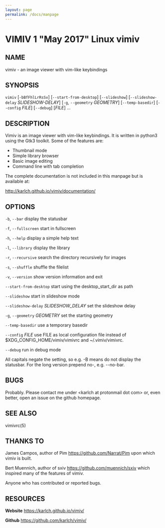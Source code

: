 ```yaml
---
layout: page
permalink: /docs/manpage
---
```


# VIMIV 1 "May 2017" Linux vimiv

## NAME
vimiv - an image viewer with vim-like keybindings

## SYNOPSIS
`vimiv`
[`-bBfFhlLrRsSv`]
[`--start-from-desktop`]
[`--slideshow`]
[`--slideshow-delay` *SLIDESHOW-DELAY*]
[`-g`, `--geometry` *GEOMETRY*]
[`--temp-basedir`]
[`--config` *FILE*]
[`--debug`]
[*FILE*]
...

## DESCRIPTION
Vimiv is an image viewer with vim-like keybindings. It is written in
python3 using the Gtk3 toolkit. Some of the features are:

* Thumbnail mode
* Simple library browser
* Basic image editing
* Command line with tab completion

The complete documentation is not included in this manpage but is available at:

http://karlch.github.io/vimiv/documentation/

## OPTIONS
`-b`, `--bar`
  display the statusbar

`-f`, `--fullscreen`
  start in fullscreen

`-h`, `--help`
  display a simple help text

`-l`, `--library`
  display the library

`-r`, `--recursive`
  search the directory recursively for images

`-s`, `--shuffle`
  shuffle the filelist

`-v`, `--version`
  show version information and exit

`--start-from-desktop`
  start using the desktop\_start\_dir as path

`--slideshow`
  start in slideshow mode

`--slideshow-delay` *SLIDESHOW_DELAY*
  set the slideshow delay

`-g`, `--geometry` *GEOMETRY*
  set the starting geometry

`--temp-basedir`
  use a temporary basedir

`--config` *FILE*
  use FILE as local configuration file instead of
  $XDG\_CONFIG\_HOME/vimiv/vimivrc and ~/.vimiv/vimivrc.

`--debug`
  run in debug mode

All capitals negate the setting, so e.g. -B means do not display the statusbar.
For the long version prepend no-, e.g. --no-bar.

## BUGS
Probably. Please contact me under \<karlch at protonmail dot com\> or, even
better, open an issue on the github homepage.

## SEE ALSO
vimivrc(5)

## THANKS TO
James Campos, author of Pim https://github.com/Narrat/Pim upon which vimiv is
built.

Bert Muennich, author of sxiv https://github.com/muennich/sxiv which inspired
many of the features of vimiv.

Anyone who has contributed or reported bugs.

## RESOURCES
**Website**
https://karlch.github.io/vimiv/

**Github**
https://github.com/karlch/vimiv/
